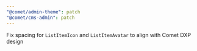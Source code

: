 ```yaml
---
"@comet/admin-theme": patch
"@comet/cms-admin": patch
---
```


Fix spacing for `ListItemIcon` and `ListItemAvatar` to align with Comet DXP design
